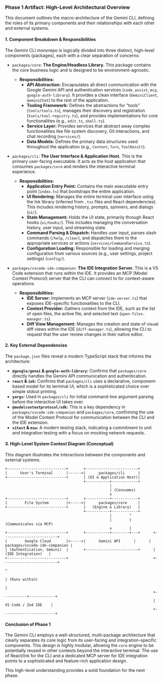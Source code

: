 ### **Phase 1 Artifact: High-Level Architectural Overview**

This document outlines the macro-architecture of the Gemini CLI, defining the roles of its primary components and their relationships with each other and external systems.

#### **1. Component Breakdown & Responsibilities**

The Gemini CLI monorepo is logically divided into three distinct, high-level components (packages), each with a clear separation of concerns:

*   `packages/core`: **The Engine/Headless Library.** This package contains the core business logic and is designed to be environment-agnostic.
    *   **Responsibilities:**
        *   **API Abstraction:** Encapsulates all direct communication with the Google Gemini API and authentication services (`code_assist`, `mcp`, `google-auth-library`). It provides a clean interface (`GeminiClient`, `GeminiChat`) to the rest of the application.
        *   **Tooling Framework:** Defines the abstractions for "tools" (`tools/tools.ts`), manages their discovery and registration (`tools/tool-registry.ts`), and provides implementations for core functionalities (e.g., `edit.ts`, `shell.ts`).
        *   **Service Layer:** Provides services that abstract away complex functionalities like file system discovery, Git interactions, and chat recording (`services/`).
        *   **Data Models:** Defines the primary data structures used throughout the application (e.g., `Content`, `Turn`, `ToolResult`).

*   `packages/cli`: **The User Interface & Application Host.** This is the primary user-facing executable. It acts as the host application that consumes `packages/core` and renders the interactive terminal experience.
    *   **Responsibilities:**
        *   **Application Entry Point:** Contains the main executable entry point (`index.ts`) that bootstraps the entire application.
        *   **UI Rendering:** Manages the entire terminal user interface using the Ink library (inferred from `.tsx` files and React dependencies). This includes rendering history, prompts, spinners, and dialogs (`ui/`).
        *   **State Management:** Holds the UI state, primarily through React hooks (`ui/hooks/`). This includes managing the conversation history, user input, and streaming state.
        *   **Command Parsing & Dispatch:** Handles user input, parses slash commands (`/help`, `/clear`), and dispatches them to the appropriate services or actions (`services/CommandService.ts`).
        *   **Configuration Loading:** Responsible for loading and merging configuration from various sources (e.g., user settings, project settings) (`config/`).

*   `packages/vscode-ide-companion`: **The IDE Integration Server.** This is a VS Code extension that runs within the IDE. It provides an MCP (Model Context Protocol) server that the CLI can connect to for context-aware operations.
    *   **Responsibilities:**
        *   **IDE Server:** Implements an MCP server (`ide-server.ts`) that exposes IDE-specific functionalities to the CLI.
        *   **Context Provider:** Gathers context from the IDE, such as the list of open files, the active file, and selected text (`open-files-manager.ts`).
        *   **Diff View Management:** Manages the creation and state of visual diff views within the IDE (`diff-manager.ts`), allowing the CLI to request that the user review changes in their native editor.

#### **2. Key External Dependencies**

The `package.json` files reveal a modern TypeScript stack that informs the architecture:

*   **`@google/genai` & `google-auth-library`:** Confirms that `packages/core` directly handles the Gemini API communication and authentication.
*   **`react` & `ink`:** Confirms that `packages/cli` uses a declarative, component-based model for its terminal UI, which is a sophisticated choice over simple stdout printing.
*   **`yargs`:** Used in `packages/cli` for initial command-line argument parsing before the interactive UI takes over.
*   **`@modelcontextprotocol/sdk`:** This is a key dependency in `packages/vscode-ide-companion` and `packages/core`, confirming the use of the Model Context Protocol for communication between the CLI and the IDE extension.
*   **`vitest` & `msw`:** A modern testing stack, indicating a commitment to unit and integration testing with a focus on mocking network requests.

#### **3. High-Level System Context Diagram (Conceptual)**

This diagram illustrates the interactions between the components and external systems.

```
+---------------------------+       +------------------------+
|      User's Terminal      |------>|      packages/cli      |
+---------------------------+       | (UI & Application Host)|
                                    +-----------+------------+
                                                |
                                                | (Consumes)
                                                v
+---------------------------+       +-----------+------------+
|        File System        |<----->|      packages/core     |
+---------------------------+       |   (Engine & Library)   |
                                    +-----------+------------+
                                                |        ^
                                                |        | (Communicates via MCP)
                                                v        |
+---------------------------+       +-----------+--------+---+      +-------------------------+
|        Google Cloud       |<----->|      Gemini API      |      | packages/vscode-ide-companion |
| (Authentication, Gemini)  |       +------------------------+      |   (IDE Integration)   |
+---------------------------+                                       +-------------------------+
                                                                                ^
                                                                                | (Runs within)
                                                                                |
                                                                    +-----------+------------+
                                                                    |   VS Code / Zed IDE    |
                                                                    +------------------------+
```

#### **Conclusion of Phase 1**

The Gemini CLI employs a well-structured, multi-package architecture that clearly separates its core logic from its user-facing and integration-specific components. This design is highly modular, allowing the `core` engine to be potentially reused in other contexts beyond the interactive terminal. The use of React/Ink for the CLI and a dedicated MCP server for IDE integration points to a sophisticated and feature-rich application design.

This high-level understanding provides a solid foundation for the next phase.
